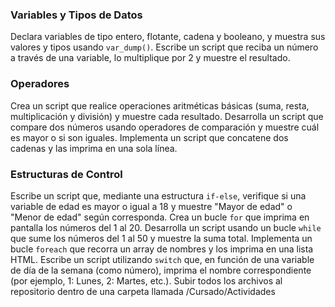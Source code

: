 ### Variables y Tipos de Datos

Declara variables de tipo entero, flotante, cadena y booleano, y muestra sus valores y tipos usando `var_dump()`.
Escribe un script que reciba un número a través de una variable, lo multiplique por 2 y muestre el resultado.

### Operadores

Crea un script que realice operaciones aritméticas básicas (suma, resta, multiplicación y división) y muestre cada
resultado. Desarrolla un script que compare dos números usando operadores de comparación y muestre cuál es mayor o si
son iguales. Implementa un script que concatene dos cadenas y las imprima en una sola línea.

### Estructuras de Control

Escribe un script que, mediante una estructura `if-else`, verifique si una variable de edad es mayor o igual a 18 y
muestre "Mayor de edad" o "Menor de edad" según corresponda. Crea un bucle `for` que imprima en pantalla los números del
1 al 20. Desarrolla un script usando un bucle `while` que sume los números del 1 al 50 y muestre la suma total.
Implementa un bucle `foreach` que recorra un array de nombres y los imprima en una lista HTML. Escribe un script
utilizando `switch` que, en función de una variable de día de la semana (como número), imprima el nombre correspondiente
(por ejemplo, 1: Lunes, 2: Martes, etc.). Subir todos los archivos al repositorio dentro de una carpeta llamada
/Cursado/Actividades
